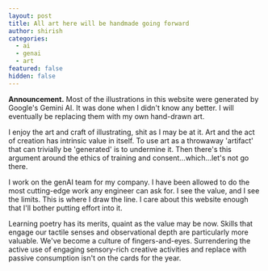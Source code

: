 ```yaml
---
layout: post
title: All art here will be handmade going forward
author: shirish
categories:
  - ai
  - genai
  - art
featured: false
hidden: false
---
```

**Announcement.** Most of the illustrations in this website were generated by Google's Gemini AI. It was done when I didn't know any better. I will eventually be replacing them with my own hand-drawn art.

 I enjoy the art and craft of illustrating, shit as I may be at it. Art and the act of creation has intrinsic value in itself. To use art as a throwaway 'artifact' that can trivially be 'generated' is to undermine it. Then there's this argument around the ethics of training and consent...which...let's not go there.

I work on the genAI team for my company. I have been allowed to do the most cutting-edge work any engineer can ask for. I see the value, and I see the limits. This is where I draw the line. I care about this website enough that I'll bother putting effort into it.

Learning poetry has its merits, quaint as the value may be now. Skills that engage our tactile senses and observational depth are particularly more valuable. We've become a culture of fingers-and-eyes.  Surrendering the active use of engaging sensory-rich creative activities and replace with passive consumption isn't on the cards for the year.